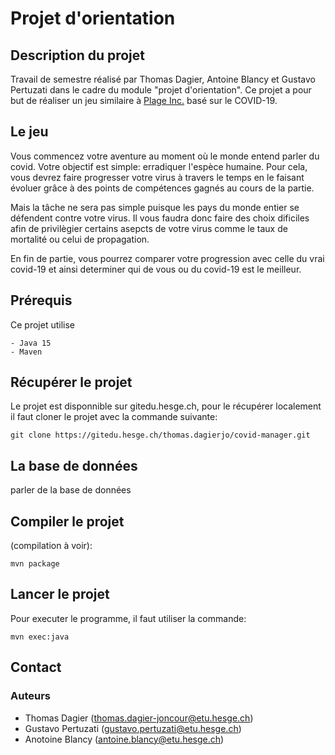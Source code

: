 # Projet d'orientation
## Description du projet

Travail de semestre réalisé par Thomas Dagier, Antoine Blancy et Gustavo Pertuzati dans le cadre du module "projet d'orientation". Ce projet a pour but de réaliser un jeu similaire à [Plage Inc.](https://fr.wikipedia.org/wiki/Plague_Inc.) basé sur le COVID-19. 

## Le jeu 
Vous commencez votre aventure au moment où le monde entend parler du covid. Votre objectif est simple: erradiquer l'espèce humaine. Pour cela, vous devrez faire progresser votre virus à travers le temps en le faisant évoluer grâce à des points de compétences gagnés au cours de la partie.

Mais la tâche ne sera pas simple puisque les pays du monde entier se défendent contre votre virus. Il vous faudra donc faire des choix dificiles afin de privilègier certains asepcts de votre virus comme le taux de mortalité ou celui de propagation.

En fin de partie, vous pourrez comparer votre progression avec celle du vrai covid-19 et ainsi determiner qui de vous ou du covid-19 est le meilleur.

## Prérequis 
Ce projet utilise
```
- Java 15
- Maven
```

## Récupérer le projet
Le projet est disponnible sur gitedu.hesge.ch, pour le récupérer localement il faut cloner le projet avec la commande suivante:
```
git clone https://gitedu.hesge.ch/thomas.dagierjo/covid-manager.git
```

## La base de données
parler de la base de données

## Compiler le projet
(compilation à voir):
```
mvn package
```

## Lancer le projet
Pour executer le programme, il faut utiliser la commande:
```
mvn exec:java
```

## Contact

### Auteurs
* Thomas Dagier (thomas.dagier-joncour@etu.hesge.ch)
* Gustavo Pertuzati (gustavo.pertuzati@etu.hesge.ch)
* Anotoine Blancy (antoine.blancy@etu.hesge.ch)
